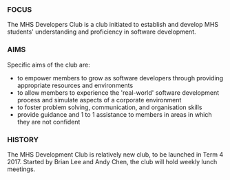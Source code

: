 ### FOCUS
The MHS Developers Club is a club initiated to establish and develop MHS students' understanding and 
proficiency in software development.

### AIMS
Specific aims of the club are:
- to empower members to grow as software developers through providing appropriate resources and environments
- to allow members to experience the 'real-world' software development process and simulate aspects of a corporate environment
- to foster problem solving, communication, and organisation skills
- provide guidance and 1 to 1 assistance to members in areas in which they are not confident

### HISTORY
The MHS Development Club is relatively new club, to be launched in Term 4 2017. Started by Brian Lee and Andy Chen, the club will hold weekly lunch meetings. 

